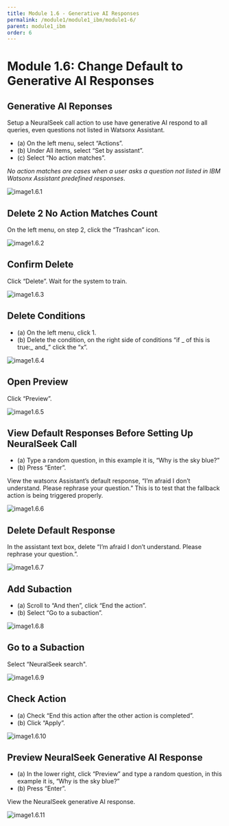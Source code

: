 ```yaml
---
title: Module 1.6 - Generative AI Responses
permalink: /module1/module1_ibm/module1-6/
parent: module1_ibm
order: 6
---
```


# Module 1.6: Change Default to Generative AI Responses

## Generative AI Reponses
Setup a NeuralSeek call action to use have generative AI respond to all queries, even questions not listed in Watsonx Assistant. 

* (a) On the left menu, select “Actions”.
* (b) Under All items, select “Set by assistant”.
* (c) Select “No action matches”.
  
*No action matches are cases when a user asks a question not listed in IBM Watsonx Assistant predefined responses*.

![image1.6.1](images/image1.6.1.png)

## Delete 2 No Action Matches Count
On the left menu, on step 2, click the “Trashcan” icon.

![image1.6.2](images/image1.6.2.png)

## Confirm Delete
Click “Delete”. Wait for the system to train.

![image1.6.3](images/image1.6.3.png)

## Delete Conditions
* (a) On the left menu, click 1.
* (b) Delete the condition, on the right side of conditions “if _ of this is true:_ and_” click the “x”.
 
![image1.6.4](images/image1.6.4.png)

## Open Preview
Click “Preview”.

![image1.6.5](images/image1.6.5.png)

## View Default Responses Before Setting Up NeuralSeek Call
* (a) Type a random question, in this example it is, “Why is the sky blue?”
* (b) Press “Enter”.
  
View the watsonx Assistant’s default response, “I’m afraid I don’t understand. Please rephrase your question.” This is to test that the fallback action is being triggered properly.

![image1.6.6](images/image1.6.6.png)

## Delete Default Response
In the assistant text box, delete “I’m afraid I don’t understand. Please rephrase your question.”.

![image1.6.7](images/image1.6.7.png)

## Add Subaction
* (a) Scroll to “And then”, click “End the action”.
* (b) Select “Go to a subaction”.

![image1.6.8](images/image1.6.8.png)

## Go to a Subaction
Select “NeuralSeek search".

![image1.6.9](images/image1.6.9.png)

## Check Action
* (a) Check “End this action after the other action is completed”.
* (b) Click “Apply”.

![image1.6.10](images/image1.6.10.png)

## Preview NeuralSeek Generative AI Response
* (a) In the lower right, click “Preview” and type a random question, in this example it is, “Why is the sky blue?”
* (b) Press “Enter”.

View the NeuralSeek generative AI response.

![image1.6.11](images/image1.6.11.png)
